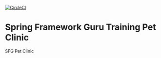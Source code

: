 [![CircleCI](https://circleci.com/gh/racqs319/sfg-petclinic.svg?style=svg)](https://circleci.com/gh/racqs319/sfg-petclinic)

# Spring Framework Guru Training Pet Clinic

SFG Pet Clinic
